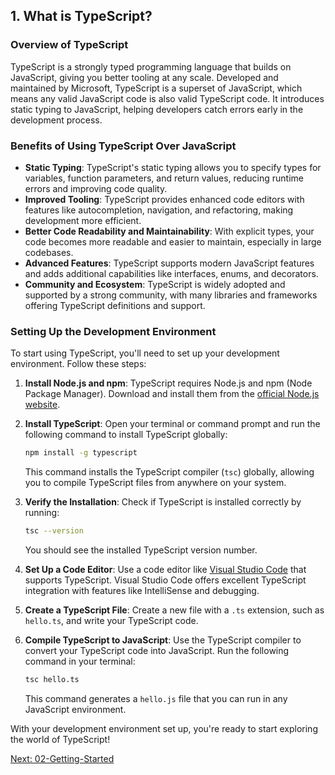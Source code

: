 ## 1. What is TypeScript?

### Overview of TypeScript

TypeScript is a strongly typed programming language that builds on JavaScript, giving you better tooling at any scale. Developed and maintained by Microsoft, TypeScript is a superset of JavaScript, which means any valid JavaScript code is also valid TypeScript code. It introduces static typing to JavaScript, helping developers catch errors early in the development process.

### Benefits of Using TypeScript Over JavaScript

- **Static Typing**: TypeScript's static typing allows you to specify types for variables, function parameters, and return values, reducing runtime errors and improving code quality.
- **Improved Tooling**: TypeScript provides enhanced code editors with features like autocompletion, navigation, and refactoring, making development more efficient.
- **Better Code Readability and Maintainability**: With explicit types, your code becomes more readable and easier to maintain, especially in large codebases.
- **Advanced Features**: TypeScript supports modern JavaScript features and adds additional capabilities like interfaces, enums, and decorators.
- **Community and Ecosystem**: TypeScript is widely adopted and supported by a strong community, with many libraries and frameworks offering TypeScript definitions and support.

### Setting Up the Development Environment

To start using TypeScript, you'll need to set up your development environment. Follow these steps:

1. **Install Node.js and npm**: TypeScript requires Node.js and npm (Node Package Manager). Download and install them from the [official Node.js website](https://nodejs.org/).

2. **Install TypeScript**: Open your terminal or command prompt and run the following command to install TypeScript globally:

   ```bash
   npm install -g typescript
   ```

   This command installs the TypeScript compiler (`tsc`) globally, allowing you to compile TypeScript files from anywhere on your system.

3. **Verify the Installation**: Check if TypeScript is installed correctly by running:

   ```bash
   tsc --version
   ```

   You should see the installed TypeScript version number.

4. **Set Up a Code Editor**: Use a code editor like [Visual Studio Code](https://code.visualstudio.com/) that supports TypeScript. Visual Studio Code offers excellent TypeScript integration with features like IntelliSense and debugging.

5. **Create a TypeScript File**: Create a new file with a `.ts` extension, such as `hello.ts`, and write your TypeScript code.

6. **Compile TypeScript to JavaScript**: Use the TypeScript compiler to convert your TypeScript code into JavaScript. Run the following command in your terminal:

   ```bash
   tsc hello.ts
   ```

   This command generates a `hello.js` file that you can run in any JavaScript environment.

With your development environment set up, you're ready to start exploring the world of TypeScript!

[Next: 02-Getting-Started](./02-Getting-Started.md)